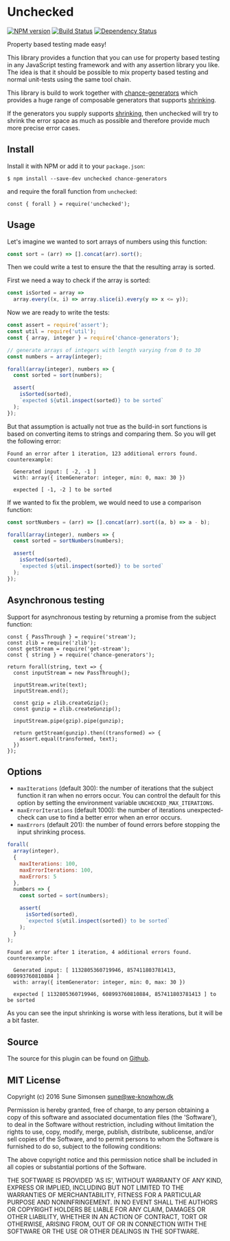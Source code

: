 # Unchecked

[![NPM version](https://badge.fury.io/js/unchecked.svg)](http://badge.fury.io/js/unchecked)
[![Build Status](https://travis-ci.org/unexpectedjs/unchecked.svg?branch=master)](https://travis-ci.org/unexpectedjs/unchecked)
[![Dependency Status](https://david-dm.org/unexpectedjs/unchecked.svg)](https://david-dm.org/unexpectedjs/unchecked)

Property based testing made easy!

This library provides a function that you can use for property based testing in
any JavaScript testing framework and with any assertion library you like. The
idea is that it should be possible to mix property based testing and normal
unit-tests using the same tool chain.

This library is build to work together with
[chance-generators](https://sunesimonsen.github.io/chance-generators/) which
provides a huge range of composable generators that supports
[shrinking](https://sunesimonsen.github.io/chance-generators/api/iterator/#shrink-value-).

If the generators you supply supports
[shrinking](https://sunesimonsen.github.io/chance-generators/api/iterator/#shrink-value-),
then unchecked will try to shrink the error space as much as possible and
therefore provide much more precise error cases.

## Install

Install it with NPM or add it to your `package.json`:

```
$ npm install --save-dev unchecked chance-generators
```

and require the forall function from `unchecked`:

```js#evaluate:false
const { forall } = require('unchecked');
```

## Usage


Let's imagine we wanted to sort arrays of numbers using this function:

```js
const sort = (arr) => [].concat(arr).sort();
```

Then we could write a test to ensure the that the resulting array is sorted.

First we need a way to check if the array is sorted:

```js
const isSorted = array =>
  array.every((x, i) => array.slice(i).every(y => x <= y));
```

Now we are ready to write the tests:

```js
const assert = require('assert');
const util = require('util');
const { array, integer } = require('chance-generators');

// generate arrays of integers with length varying from 0 to 30
const numbers = array(integer);

forall(array(integer), numbers => {
  const sorted = sort(numbers);

  assert(
    isSorted(sorted),
    `expected ${util.inspect(sorted)} to be sorted`
  );
});
```

But that assumption is actually not true as the build-in sort functions is based
on converting items to strings and comparing them. So you will get the following
error:

```output
Found an error after 1 iteration, 123 additional errors found.
counterexample:

  Generated input: [ -2, -1 ]
  with: array({ itemGenerator: integer, min: 0, max: 30 })

  expected [ -1, -2 ] to be sorted
```

If we wanted to fix the problem, we would need to use a comparison function:

```js
const sortNumbers = (arr) => [].concat(arr).sort((a, b) => a - b);
```

```js
forall(array(integer), numbers => {
  const sorted = sortNumbers(numbers);

  assert(
    isSorted(sorted),
    `expected ${util.inspect(sorted)} to be sorted`
  );
});
```

## Asynchronous testing

Support for asynchronous testing by returning a promise from the subject
function:

```js#async:true
const { PassThrough } = require('stream');
const zlib = require('zlib');
const getStream = require('get-stream');
const { string } = require('chance-generators');

return forall(string, text => {
  const inputStream = new PassThrough();
  
  inputStream.write(text);
  inputStream.end();
  
  const gzip = zlib.createGzip();
  const gunzip = zlib.createGunzip();
  
  inputStream.pipe(gzip).pipe(gunzip);

  return getStream(gunzip).then((transformed) => {
    assert.equal(transformed, text);
  })
});
```

## Options

* `maxIterations` (default 300): the number of iterations that the subject
  function it ran when no errors occur. You can control the default for this
  option by setting the environment variable `UNCHECKED_MAX_ITERATIONS`.
* `maxErrorIterations` (default 1000): the number of iterations unexpected-check
  can use to find a better error when an error occurs.
* `maxErrors` (default 201): the number of found errors before stopping the input
  shrinking process.

```js
forall(
  array(integer),
  {
    maxIterations: 100,
    maxErrorIterations: 100,
    maxErrors: 5
  },
  numbers => {
    const sorted = sort(numbers);

    assert(
      isSorted(sorted),
      `expected ${util.inspect(sorted)} to be sorted`
    );
  }
);
```

```output
Found an error after 1 iteration, 4 additional errors found.
counterexample:

  Generated input: [ 1132805360719946, 857411803781413, 608993760810884 ]
  with: array({ itemGenerator: integer, min: 0, max: 30 })

  expected [ 1132805360719946, 608993760810884, 857411803781413 ] to be sorted
```

As you can see the input shrinking is worse with less iterations, but it will be
a bit faster.

## Source

The source for this plugin can be found on
[Github](https://github.com/unexpectedjs/unexpected-check).

## MIT License

Copyright (c) 2016 Sune Simonsen <sune@we-knowhow.dk>

Permission is hereby granted, free of charge, to any person obtaining
a copy of this software and associated documentation files (the
'Software'), to deal in the Software without restriction, including
without limitation the rights to use, copy, modify, merge, publish,
distribute, sublicense, and/or sell copies of the Software, and to
permit persons to whom the Software is furnished to do so, subject to
the following conditions:

The above copyright notice and this permission notice shall be
included in all copies or substantial portions of the Software.

THE SOFTWARE IS PROVIDED 'AS IS', WITHOUT WARRANTY OF ANY KIND,
EXPRESS OR IMPLIED, INCLUDING BUT NOT LIMITED TO THE WARRANTIES OF
MERCHANTABILITY, FITNESS FOR A PARTICULAR PURPOSE AND
NONINFRINGEMENT. IN NO EVENT SHALL THE AUTHORS OR COPYRIGHT HOLDERS BE
LIABLE FOR ANY CLAIM, DAMAGES OR OTHER LIABILITY, WHETHER IN AN ACTION
OF CONTRACT, TORT OR OTHERWISE, ARISING FROM, OUT OF OR IN CONNECTION
WITH THE SOFTWARE OR THE USE OR OTHER DEALINGS IN THE SOFTWARE.
